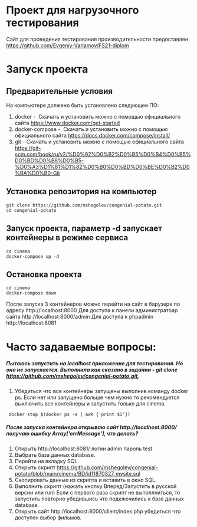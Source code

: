 # Проект для нагрузочного тестирования
Сайт для проведения тестирования производительности предоставлен https://github.com/Evgeniy-Varlamov/FS21-diplom

# Запуск проекта
## Предварительные условия
На компьютере должено быть установлено следующее ПО:
1. docker -  Скачать и установить можно с помощью официального сайта https://www.docker.com/get-started
2. docker-compose -  Скачать и установить можно с помощью официального сайта https://docs.docker.com/compose/install/
3. git - Скачать и установить можно с помощью официального сайта https://git-scm.com/book/ru/v2/%D0%92%D0%B2%D0%B5%D0%B4%D0%B5%D0%BD%D0%B8%D0%B5-%D0%A3%D1%81%D1%82%D0%B0%D0%BD%D0%BE%D0%B2%D0%BA%D0%B0-Git

## Установка репозитория на компьютер
    git clone https://github.com/mshegolev/congenial-potato.git
    cd congenial-potato
## Запуск проекта, параметр -d запускает контейнеры в режиме сервиса 
    cd cinema
    docker-compose up -d
## Остановка проекта
    cd cinema
    docker-compose down

После запуска 3 контейнеров можно перейти на сайт в барузере по адресу http://localhost:8000
Для доступа к панели администратоар сайта http://localhost:8000/admin
Для доступа к phpadmin http://localhost:8081

# Часто задаваемые вопросы:
##### Пытаюсь запустить на localhost приложение для тестирования. Но оно не запускается. Выполнила как сказано в задании - git clone https://github.com/mshegolev/congenial-potato.git,
1. Убедиться что все контейнеры запущены выполнив команду docker ps. Если нет или запущено больше чем нужно то рекомендуется выключить все контейнеры и запустить только для cinema.
```
 docker stop $(docker ps -a | awk {'print $1'})
```


##### После запуска контейнера открываю сайт http://localhost:8000/ получаю ошибку Array['errMessage'], что делать?
1. Открыть http://localhost:8081/ логин admin пароль test
2. Выбрать база данных database.
2. Перейти на вкладку SQL.
2. Открыть скрипт https://github.com/mshegolev/congenial-potato/blob/main/cinema/BD/id11870327_mysite.sql
3. Скопировать данные из скрипта и вставить в окно SQL.
4. Выполнить скрипт (нажать кнопку Вперед/Запустить в русской версии или run) Если с первого раза скрипт не выполлниться, то запустить повторно убедившись что подключились к базе данных database.
5. Открыть сайт http://localhost:8000/client/index.php убедиться что доступен выбор фильмов.




